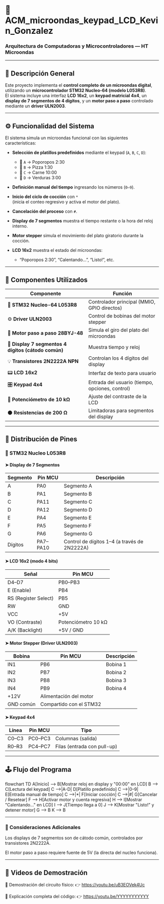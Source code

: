 # 🧭 ACM_microondas_keypad_LCD_Kevin_Gonzalez  
### Arquitectura de Computadoras y Microcontroladores — HT Microondas  

---

## 📘 Descripción General

Este proyecto implementa el **control completo de un microondas digital**, utilizando un **microcontrolador STM32 Nucleo-64 (modelo L053R8)**.  
El sistema incluye una interfaz **LCD 16x2**, un **keypad matricial 4x4**, un **display de 7 segmentos de 4 dígitos**, y un **motor paso a paso** controlado mediante un **driver ULN2003**.

---

## ⚙️ Funcionalidad del Sistema

El sistema simula un microondas funcional con las siguientes características:

- **Selección de platillos predefinidos** mediante el keypad (`A`, `B`, `C`, `D`):
  - 🍿 `A` → Poporopos 2:30  
  - 🍕 `B` → Pizza 1:30  
  - 🥩 `C` → Carne 10:00  
  - 🥦 `D` → Verduras 3:00  

- **Definición manual del tiempo** ingresando los números (`0–9`).

- **Inicio del ciclo de cocción** con `*`  
  (inicia el conteo regresivo y activa el motor del plato).

- **Cancelación del proceso** con `#`.

- **Display de 7 segmentos** muestra el tiempo restante o la hora del reloj interno.

- **Motor stepper** simula el movimiento del plato giratorio durante la cocción.

- **LCD 16x2** muestra el estado del microondas:
  - “Poporopos 2:30”, “Calentando...”, “Listo!”, etc.

---

## 🧩 Componentes Utilizados

| Componente | Función |
|-------------|----------|
| 🧠 **STM32 Nucleo-64 L053R8** | Controlador principal (MMIO, GPIO directos) |
| ⚙️ **Driver ULN2003** | Control de bobinas del motor stepper |
| 🔁 **Motor paso a paso 28BYJ-48** | Simula el giro del plato del microondas |
| 🔢 **Display 7 segmentos 4 dígitos (cátodo común)** | Muestra tiempo y reloj |
| 💡 **Transistores 2N2222A NPN** | Controlan los 4 dígitos del display |
| 📟 **LCD 16x2** | Interfaz de texto para usuario |
| 🎛️ **Keypad 4x4** | Entrada del usuario (tiempo, opciones, control) |
| 🔧 **Potenciómetro de 10 kΩ** | Ajuste del contraste de la LCD |
| ⚫ **Resistencias de 200 Ω** | Limitadoras para segmentos del display |

---

## 🔌 Distribución de Pines

### 🔷 STM32 Nucleo L053R8

#### ➤ Display de 7 Segmentos
| Segmento | Pin MCU | Descripción |
|-----------|----------|-------------|
| A | PA0 | Segmento A |
| B | PA1 | Segmento B |
| C | PA11 | Segmento C |
| D | PA12 | Segmento D |
| E | PA4 | Segmento E |
| F | PA5 | Segmento F |
| G | PA6 | Segmento G |
| Dígitos | PA7–PA10 | Control de dígitos 1–4 (a través de 2N2222A) |

#### ➤ LCD 16x2 (modo 4 bits)
| Señal | Pin MCU |
|--------|----------|
| D4–D7 | PB0–PB3 |
| E (Enable) | PB4 |
| RS (Register Select) | PB5 |
| RW | GND |
| VCC | +5V |
| VO (Contraste) | Potenciómetro 10 kΩ |
| A/K (Backlight) | +5V / GND |

#### ➤ Motor Stepper (Driver ULN2003)
| Bobina | Pin MCU | Descripción |
|---------|----------|-------------|
| IN1 | PB6 | Bobina 1 |
| IN2 | PB7 | Bobina 2 |
| IN3 | PB8 | Bobina 3 |
| IN4 | PB9 | Bobina 4 |
| +12V | Alimentación del motor |
| GND común | Compartido con el STM32 |

#### ➤ Keypad 4x4
| Línea | Pin MCU | Tipo |
|--------|----------|------|
| C0–C3 | PC0–PC3 | Columnas (salida) |
| R0–R3 | PC4–PC7 | Filas (entrada con pull-up) |

---

## 🕹️ Flujo del Programa

flowchart TD
A[Inicio] --> B[Mostrar reloj en display y "00:00" en LCD]
B --> C[Lectura del keypad]
C -->|A-D| D[Platillo predefinido]
C -->|0–9| E[Entrada manual de tiempo]
C -->|*| F[Iniciar cocción]
C -->|#| G[Cancelar / Resetear]
F --> H[Activar motor y cuenta regresiva]
H --> I[Mostrar "Calentando..." en LCD]
I --> J[Tiempo llega a 0]
J --> K[Mostrar "Listo!" y detener motor]
G --> B
K --> B

---

### 🔬 Consideraciones Adicionales

Los displays de 7 segmentos son de cátodo común, controlados por transistores 2N2222A.

El motor paso a paso requiere fuente de 5V (la directa del nucleo funciona).

---

## 🎥 Videos de Demostración

🔹 Demostración del circuito físico:
👉 https://youtu.be/uB3EOVek4Uc

🔹 Explicación completa del código:
👉 https://youtu.be/YYYYYYYYYYY